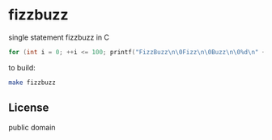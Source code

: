 # fizzbuzz
single statement fizzbuzz in C
```c
for (int i = 0; ++i <= 100; printf("FizzBuzz\n\0Fizz\n\0Buzz\n\0%d\n" + (i % 15 ? (i % 3 ? (i % 5 ? 22 : 16) : 10) : 0), i));
```
to build:
```sh
make fizzbuzz
```

## License
public domain
